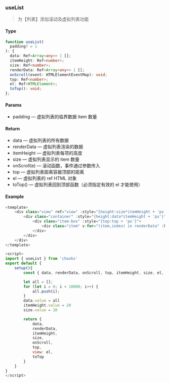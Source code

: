 ### useList

> 为【列表】添加滚动及虚拟列表功能

#### Type

```ts
function useList(
  padding? = 1
): {
  data: Ref<Array<any>> | [];
  itemHeight: Ref<number>;
  size: Ref<number>;
  renderData: Ref<Array<any>> | [];
  onScroll(event: HTMLElementEventMap): void;
  top: Ref<number>;
  el: Ref<HTMLElement>;
  toTop(): void;
};
```

#### Params

- padding &mdash; 虚拟列表的临界数据 item 数量

#### Return

- data &mdash; 虚拟列表的所有数据
- renderData &mdash; 虚拟列表渲染的数据
- itemHeight &mdash; 虚拟列表每项的高度
- size &mdash; 虚拟列表显示的 item 数量
- onScroll(e) &mdash; 滚动函数，事件通过参数传入
- top &mdash; 虚拟列表距离容器顶部的距离
- el &mdash; 虚拟列表的 ref HTML 对象
- toTop() &mdash; 虚拟列表回到顶部函数（必须指定有效的 el 才能使用）

#### Example

```js
<template>
    <div class="view" ref="view" :style="{height:size*itemHeight + 'px'}" @scroll="onScroll">
        <div class="container" :style="{height:data*itemHeight + 'px'}">
            <div class="item-box" :style="{top:top + 'px'}">
                <div class="item" v-for="(item,index) in renderData" :key="index">{{item}}</div>
            </div>
        </div>
    </div>
</template>

<script>
import { useList } from 'chooks'
export default {
    setup(){
        const { data, renderData, onScroll, top, itemHeight, size, el, toTop } = useList();

        let all = [];
        for (let i = 0; i < 10000; i++) {
            all.push(i);
        }
        data.value = all
        itemHeight.value = 20
        size.value = 10

        return {
            data,
            renderData,
            itemHeight,
            size,
            onScroll,
            top,
            view: el,
            toTop
        }
    }
}
</script>
```
